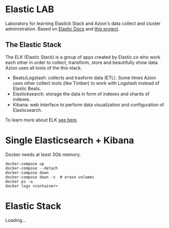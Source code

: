 # Elastic LAB

Laboratory for learning Elastick Stack and Azion's data collect and cluster administration.
Based on [Elastic Docs](https://www.elastic.co/guide/en/elastic-stack/7.3/installing-elastic-stack.html) and [this project](https://github.com/xeraa/elastic-docker).

## The Elastic Stack
The ELK (Elastic Stack) is a group of apps created by Elastic.co who work each other in order to collect, transform, store and beautifully show data. Azion uses all tools of the this stack.

- Beats/Logstash: collects and trasform data (ETL). Some times Azion uses other collect tools (like Timber) to work with Logstash instead of Elastic Beats.
- Elasticksearch: storage the data in form of indexes and shards of indexes.
- Kibana: web interface to perform data visualization and configuration of Elasticsearch.

To learn more about ELK [see here](https://www.elastic.co/pt/what-is/elk-stack).

# Single Elasticsearch + Kibana
Docker needs at least 3Gb memory.
```console
docker-compose up
docker-compose --detach
docker-compose down
docker-compose down -v  # erase volumes
docker ps -a
docker logs <container>
```

# Elastic Stack
Loading...
